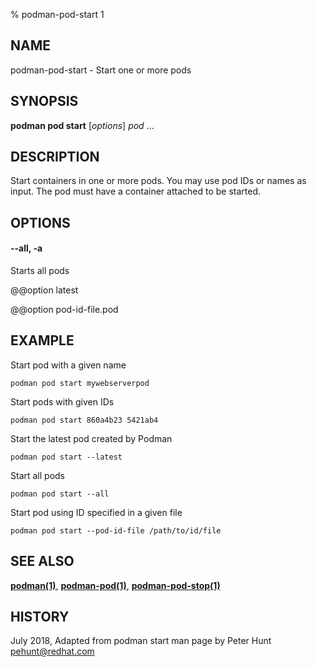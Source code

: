 % podman-pod-start 1

## NAME

podman\-pod\-start - Start one or more pods

## SYNOPSIS

**podman pod start** [*options*] _pod_ ...

## DESCRIPTION

Start containers in one or more pods. You may use pod IDs or names as input. The pod must have a container attached
to be started.

## OPTIONS

#### **--all**, **-a**

Starts all pods

@@option latest

@@option pod-id-file.pod

## EXAMPLE

Start pod with a given name

```
podman pod start mywebserverpod
```

Start pods with given IDs

```
podman pod start 860a4b23 5421ab4
```

Start the latest pod created by Podman

```
podman pod start --latest
```

Start all pods

```
podman pod start --all
```

Start pod using ID specified in a given file

```
podman pod start --pod-id-file /path/to/id/file
```

## SEE ALSO

**[podman(1)](podman.md)**, **[podman-pod(1)](podman-pod.md)**, **[podman-pod-stop(1)](podman-pod-stop.md)**

## HISTORY

July 2018, Adapted from podman start man page by Peter Hunt <pehunt@redhat.com>
